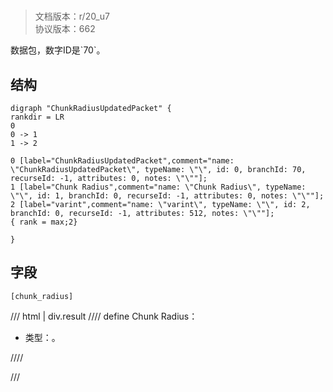 # <!-- md:samp ChunkRadiusUpdatedPacket -->

> 文档版本：r/20_u7<br/>协议版本：662

<!-- md:samp ChunkRadiusUpdatedPacket -->数据包，数字ID是`70`。

## 结构

```viz
digraph "ChunkRadiusUpdatedPacket" {
rankdir = LR
0
0 -> 1
1 -> 2

0 [label="ChunkRadiusUpdatedPacket",comment="name: \"ChunkRadiusUpdatedPacket\", typeName: \"\", id: 0, branchId: 70, recurseId: -1, attributes: 0, notes: \"\""];
1 [label="Chunk Radius",comment="name: \"Chunk Radius\", typeName: \"\", id: 1, branchId: 0, recurseId: -1, attributes: 0, notes: \"\""];
2 [label="varint",comment="name: \"varint\", typeName: \"\", id: 2, branchId: 0, recurseId: -1, attributes: 512, notes: \"\""];
{ rank = max;2}

}

```

## 字段

```title='ChunkRadiusUpdatedPacket'
[chunk_radius]
```

/// html | div.result
//// define
Chunk Radius：<!-- md:samp varint -->

- 类型：<!-- md:samp varint -->。


////

///


